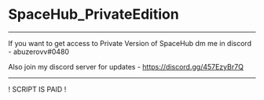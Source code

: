 # SpaceHub_PrivateEdition

-------------------------------------------------------------------------------------------

If you want to get access to Private Version of SpaceHub dm me in discord - abuzerovv#0480

Also join my discord server for updates - https://discord.gg/457EzyBr7Q

-------------------------------------------------------------------------------------------

! SCRIPT IS PAID !

